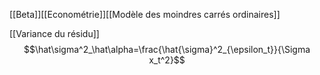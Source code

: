 [[Beta]][[Econométrie]][[Modèle des moindres carrés ordinaires]]

[[Variance du résidu]]
$$\hat\sigma^2_\hat\alpha=\frac{\hat{\sigma}^2_{\epsilon_t}}{\Sigma x_t^2}$$
